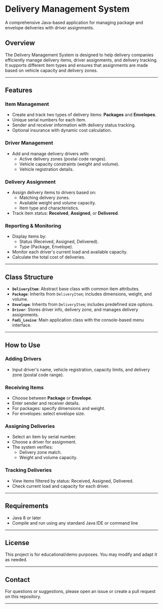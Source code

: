 # Delivery Management System

A comprehensive Java-based application for managing package and envelope deliveries with driver assignments.

## Overview

The Delivery Management System is designed to help delivery companies efficiently manage delivery items, driver assignments, and delivery tracking. It supports different item types and ensures that assignments are made based on vehicle capacity and delivery zones.

---

## Features

### Item Management
- Create and track two types of delivery items: **Packages** and **Envelopes**.
- Unique serial numbers for each item.
- Sender and receiver information with delivery status tracking.
- Optional insurance with dynamic cost calculation.

### Driver Management
- Add and manage delivery drivers with:
  - Active delivery zones (postal code ranges).
  - Vehicle capacity constraints (weight and volume).
  - Vehicle registration details.

### Delivery Assignment
- Assign delivery items to drivers based on:
  - Matching delivery zones.
  - Available weight and volume capacity.
  - Item type and characteristics.
- Track item status: **Received**, **Assigned**, or **Delivered**.

### Reporting & Monitoring
- Display items by:
  - Status (Received, Assigned, Delivered).
  - Type (Package, Envelope).
- Monitor each driver's current load and available capacity.
- Calculate the total cost of deliveries.

---

## Class Structure

- **`DeliveryItem`**: Abstract base class with common item attributes.
- **`Package`**: Inherits from `DeliveryItem`; includes dimensions, weight, and volume.
- **`Envelope`**: Inherits from `DeliveryItem`; includes predefined size options.
- **`Driver`**: Stores driver info, delivery zone, and manages delivery assignments.
- **`Fadi_Louise`**: Main application class with the console-based menu interface.

---

## How to Use

### Adding Drivers
- Input driver's name, vehicle registration, capacity limits, and delivery zone (postal code range).

### Receiving Items
- Choose between **Package** or **Envelope**.
- Enter sender and receiver details.
- For packages: specify dimensions and weight.
- For envelopes: select envelope size.

### Assigning Deliveries
- Select an item by serial number.
- Choose a driver for assignment.
- The system verifies:
  - Delivery zone match.
  - Weight and volume capacity.

### Tracking Deliveries
- View items filtered by status: Received, Assigned, Delivered.
- Check current load and capacity for each driver.

---

## Requirements

- Java 8 or later
- Compile and run using any standard Java IDE or command line

---

## License

This project is for educational/demo purposes. You may modify and adapt it as needed.

---

## Contact

For questions or suggestions, please open an issue or create a pull request on this repository.

---

